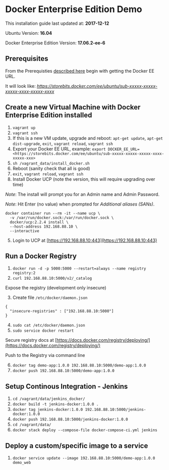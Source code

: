 #  Docker Enterprise Edition Demo

This installation guide last updated at: **2017-12-12**

Ubuntu Version: **16.04**

Docker Enterprise Edition Version: **17.06.2-ee-6**

## Prerequisites

From the Prerequisties [described here](https://docs.docker.com/engine/installation/linux/docker-ee/ubuntu/) begin with getting the Docker EE URL.

It will look like: *https://storebits.docker.com/ee/ubuntu/sub-xxxxx-xxxxx-xxxxx-xxxx-xxxxx-xxxx*

## Create a new Virtual Machine with Docker Enterprise Edition installed

1. `vagrant up`
2. `vagrant ssh`
3. If this is a new VM update, upgrade and reboot: `apt-get update`, `apt-get dist-upgrade`, `exit`, `vagrant reload`, `vagrant ssh`
3. Export your Docker EE URL, example: `export DOCKER_EE_URL=<https://storebits.docker.com/ee/ubuntu/sub-xxxxx-xxxxx-xxxxx-xxxx-xxxxx-xxx>`
4. `sh /vagrant_data/install_docker.sh`
5. Reboot (sanity check that all is good)
6. `exit`, `vagrant reload`, `vagrant ssh`
6. Install Docker UCP (note the version, this will require upgrading over time)

*Note*: The install will prompt you for an Admin name and Admin Password.

*Note*: Hit Enter (no value) when prompted for *Additional aliases (SANs)*.

<!--
docker run --rm -it --name ucp \
  -v /var/run/docker.sock:/var/run/docker.sock \
  docker/ucp:2.1.0 install --force-insecure-tcp \
  --san *.play-with-docker.com \
  --host-address $(hostname -i) \
  --interactive
-->

<!--
sudo docker run --rm -it --name ucp \
  -v /var/run/docker.sock:/var/run/docker.sock \
  docker/ucp:2.1.0 install --force-insecure-tcp \
  --host-address 192.168.88.10 \
  --interactive
-->

```
docker container run --rm -it --name ucp \
  -v /var/run/docker.sock:/var/run/docker.sock \
  docker/ucp:2.2.4 install \
  --host-address 192.168.88.10 \
  --interactive
```



5. Login to UCP at [https://192.168.88.10:443](https://192.168.88.10:443)



<!--

## Local Mac OS

1. `docker-machine create --engine-insecure-registry 192.168.88.10:5000 -d virtualbox --virtualbox-hostonly-cidr 192.168.99.1/24 --virtualbox-memory '1024' --virtualbox-boot2docker-url https://releases.rancher.com/os/latest/rancheros.iso demo1`

## Docker Trusted Registry

1. `docker run -it --rm docker/dtr:2.2.6 install --ucp-node 192.168.88.10 --ucp-insecure-tls`
-->

## Run a Docker Registry

1. `docker run -d -p 5000:5000 --restart=always --name registry registry:2`
2. `curl 192.168.88.10:5000/v2/_catalog`

Expose the registry (development only insecure)

3. Create file `/etc/docker/daemon.json`

```
{
  "insecure-registries" : ["192.168.88.10:5000"]
}
```

4. `sudo cat /etc/docker/daemon.json`
5. `sudo service docker restart`

Secure registry docs at  [https://docs.docker.com/registry/deploying/](https://docs.docker.com/registry/deploying/)

Push to the Registry via command line

6. `docker tag demo-app:1.0.0 192.168.88.10:5000/demo-app:1.0.0`
7. `docker push 192.168.88.10:5000/demo-app:1.0.0`

## Setup Continous Integration - Jenkins

1. `cd /vagrant/data/jenkins_docker/`
2. `docker build -t jenkins-docker:1.0.0 .`
3. `docker tag jenkins-docker:1.0.0 192.168.88.10:5000/jenkins-docker:1.0.0`
4. `docker push 192.168.88.10:5000/jenkins-docker:1.0.0`
5. `cd /vagrant/data/`
6. `docker stack deploy --compose-file docker-compose-ci.yml jenkins`

## Deploy a custom/specific image to a service

1. `docker service update --image 192.168.88.10:5000/demo-app:1.0.0 demo_web`

<!--
## Deploy Service Manually

1. `docker stack deploy --compose-file docker-compose.yml demo`

## Build Demo Web App (Local)

1. `cd /vagrant/data/app`
2. `docker build -t demo-app:1.0.0 .`
3. `docker run -it --rm --name demo-app --network host demo-app:1.0.0`
4. `curl 192.168.88.10:3000`
//5. `docker tag demo-app:1.0.0 192.168.88.10:5000/demo-app:1.0.0`
//6. `docker push 192.168.88.10:5000/demo-app:1.0.0`
-->
